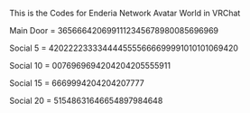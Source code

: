 <meta name="google-site-verification" content="Tdee5Zz6kaj64c-mnUjmv68Tj3qgFADPikYZp6HG4go" />

This is the Codes for Enderia Network Avatar World in VRChat

Main Door = 3656664206991112345678980085696969

Social 5 = 4202222333344445555666699991010101069420

Social 10 = 0076969694204204205555911

Social 15 = 6669994204204207777

Social 20 = 51548631646654897984648
